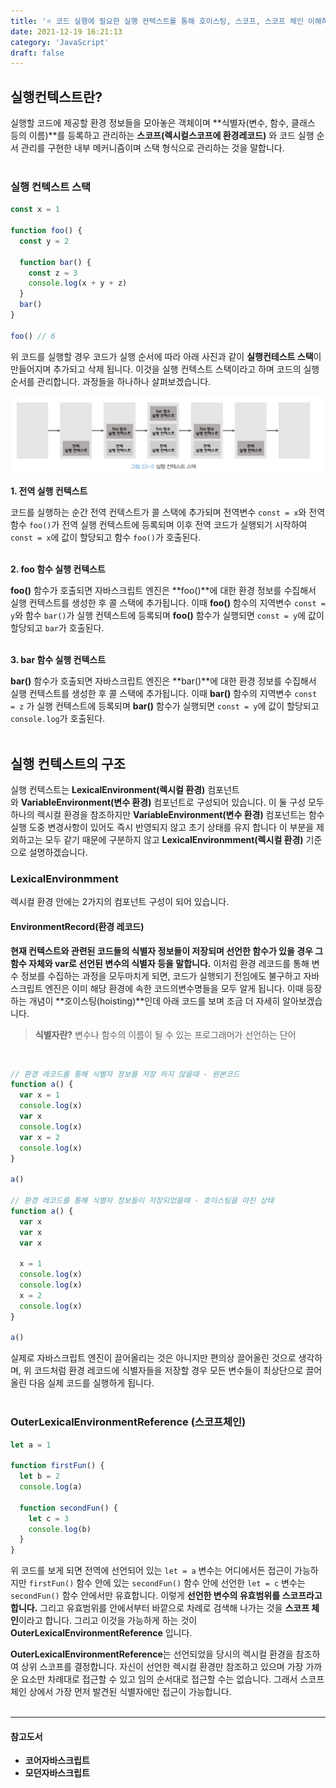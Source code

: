 ```yaml
---
title: '⭐️ 코드 실행에 필요한 실행 컨텍스트를 통해 호이스팅, 스코프, 스코프 체인 이해하기!'
date: 2021-12-19 16:21:13
category: 'JavaScript'
draft: false
---
```


## 실행컨텍스트란?

실행할 코드에 제공할 환경 정보들을 모아놓은 객체이며 **식별자(변수, 함수, 클래스 등의 이름)**를 등록하고 관리하는 **스코프(렉시컬스코프에 환경레코드)** 와 코드 실행 순서 관리를 구현한 내부 메커니즘이며 스택 형식으로 관리하는 것을 말합니다.
<br><br>

### 실행 컨텍스트 스택

```jsx
const x = 1

function foo() {
  const y = 2

  function bar() {
    const z = 3
    console.log(x + y + z)
  }
  bar()
}

foo() // 6
```

위 코드를 실행할 경우 코드가 실행 순서에 따라 아래 사진과 같이 **실행컨테스트 스택**이 만들어지며 추가되고 삭제 됩니다. 이것을 실행 컨텍스트 스택이라고 하며 코드의 실행 순서를 관리합니다. 과정들을 하나하나 살펴보겠습니다.

![](./images/execution2.png)

**1. 전역 실행 컨텍스트**

코드를 실행하는 순간 전역 컨텍스트가 콜 스택에 추가되며 전역변수 `const = x`와 전역 함수 `foo()`가 전역 실행 컨텍스트에 등록되며 이후 전역 코드가 실행되기 시작하여 `const = x`에 값이 할당되고 함수 `foo()`가 호출된다.<br/><br/>

**2. foo 함수 실행 컨텍스트**

**foo()** 함수가 호출되면 자바스크립트 엔진은 **foo()**에 대한 환경 정보를 수집해서 실행 컨텍스트를 생성한 후 콜 스택에 추가됩니다. 이때 **foo()** 함수의 지역변수 `const = y`와 함수 `bar()`가 실행 컨텍스트에 등록되며 **foo()** 함수가 실행되면 `const = y`에 값이 할당되고 `bar`가 호출된다.<br/><br/>

**3. bar 함수 실행 컨텍스트**

**bar()** 함수가 호출되면 자바스크립트 엔진은 **bar()**에 대한 환경 정보를 수집해서 실행 컨텍스트를 생성한 후 콜 스택에 추가됩니다. 이때 **bar()** 함수의 지역변수 `const = z` 가 실행 컨텍스트에 등록되며 **bar()** 함수가 실행되면 `const = y`에 값이 할당되고 `console.log`가 호출된다.<br/><br/>

## 실행 컨텍스트의 구조

실행 컨텍스트는 **LexicalEnvironment(렉시컬 환경)** 컴포넌트와 **VariableEnvironment(변수 환경)** 컴포넌트로 구성되어 있습니다. 이 둘 구성 모두 하나의 렉시컬 환경을 참조하지만 **VariableEnvironment(변수 환경)** 컴포넌트는 함수 실행 도중 변경사항이 있어도 즉시 반영되지 않고 초기 상태를 유지 합니다 이 부분을 제외하고는 모두 같기 때문에 구분하지 않고 **LexicalEnvironmment(렉시컬 환경)** 기준으로 설명하겠습니다.

### LexicalEnvironmment

렉시컬 환경 안에는 2가지의 컴포넌트 구성이 되어 있습니다.

#### EnvironmentRecord(환경 레코드)

**현재 컨텍스트와 관련된 코드들의 식별자 정보들이 저장되며 선언한 함수가 있을 경우 그 함수 자체와 var로 선언된 변수의 식별자 등을 말합니다.** 이처럼 환경 레코드를 통해 변수 정보를 수집하는 과정을 모두마치게 되면, 코드가 실행되기 전임에도 불구하고 자바스크립트 엔진은 이미 해당 환경에 속한 코드의변수명들을 모두 알게 됩니다. 이때 등장하는 개념이 **호이스팅(hoisting)**인데 아래 코드를 보며 조금 더 자세히 알아보겠습니다.

> **식별자란?** 변수나 함수의 이름이 될 수 있는 프로그래머가 선언하는 단어

<br/>

```jsx
// 환경 레코드를 통해 식별자 정보를 저장 하지 않을때 - 원본코드
function a() {
  var x = 1
  console.log(x)
  var x
  console.log(x)
  var x = 2
  console.log(x)
}

a()

// 환경 레코드를 통해 식별자 정보들이 저장되었을때 - 호이스팅을 마친 상태
function a() {
  var x
  var x
  var x

  x = 1
  console.log(x)
  console.log(x)
  x = 2
  console.log(x)
}

a()
```

실제로 자바스크립트 엔진이 끌어올리는 것은 아니지만 편의상 끌어올린 것으로 생각하며, 위 코드처럼 환경 레코드에 식별자들을 저장할 경우 모든 변수들이 최상단으로 끌어올린 다음 실제 코드를 실행하게 됩니다.
<br/><br/>

### OuterLexicalEnvironmentReference (스코프체인)

```jsx
let a = 1

function firstFun() {
  let b = 2
  console.log(a)

  function secondFun() {
    let c = 3
    console.log(b)
  }
}
```

위 코드를 보게 되면 전역에 선언되어 있는 `let = a` 변수는 어디에서든 접근이 가능하지만 `firstFun()` 함수 안에 있는 `secondFun()` 함수 안에 선언한 `let = c` 변수는 `secondFun()` 함수 안에서만 유효합니다. 이렇게 **선언한 변수의 유효범위를 스코프라고 합니다.** 그리고 유효범위를 안에서부터 바깥으로 차례로 검색해 나가는 것을 **스코프 체인**이라고 합니다. 그리고 이것을 가능하게 하는 것이 **OuterLexicalEnvironmentReference** 입니다.

**OuterLexicalEnvironmentReference**는 선언되었을 당시의 렉시컬 환경을 참조하여 상위 스코프를 결정합니다. 자신이 선언한 렉시컬 환경만 참조하고 있으며 가장 가까운 요소만 차례대로 접근할 수 있고 임의 순서대로 접근할 수는 없습니다. 그래서 스코프 체인 상에서 가장 먼저 발견된 식별자에만 접근이 가능합니다.
<br/><br/>

---

#### 참고도서

- **코어자바스크립트**
- **모던자바스크립트**

<br/><br/><br/><br/>

